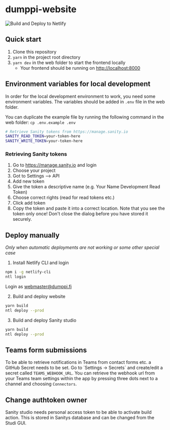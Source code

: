 # dumppi-website

![Build and Deploy to Netlify](https://github.com/Dumppiry/dumppi-website/workflows/Build%20and%20Deploy%20to%20Netlify/badge.svg)

## Quick start

1. Clone this repository
2. `yarn` in the project root directory
4. `yarn dev` in the web folder to start the frontend locally
   - Your frontend should be running on [http://localhost:8000](http://localhost:8000)

## Environment variables for local development

In order for the local development environment to work, you need some environment variables. The variables should be added in `.env` file in the web folder.

You can duplicate the example file by running the following command in the web folder: `cp .env.example .env`

```bash
# Retrieve Sanity tokens from https://manage.sanity.io
SANITY_READ_TOKEN=your-token-here
SANITY_WRITE_TOKEN=your-token-here
```

### Retrieving Sanity tokens

1. Go to <https://manage.sanity.io> and login
2. Choose your project
3. Got to Settings –> API
4. Add new token
5. Give the token a descriptive name (e.g. Your Name Development Read Token)
6. Choose correct rights (read for read tokens etc.)
7. Click add token
8. Copy the token and paste it into a correct location. Note that you see the token only once! Don't close the dialog before you have stored it securely.

## Deploy manually

_Only when automatic deployments are not working or some other special case_

1. Install Netlify CLI and login

```bash
npm i -g netlify-cli
ntl login
```

Login as webmaster@dumppi.fi

2. Build and deploy website

```bash
yarn build
ntl deploy --prod
```

3. Build and deploy Sanity studio

```bash
yarn build
ntl deploy --prod
```

## Teams form submissions

To be able to retrieve notifications in Teams from contact forms etc. a GitHub Secret needs to be set. Go to ´Settings -> Secrets´ and create/edit a secret called `TEAMS_WEBHOOK_URL`. You can retrieve the webhook url from your Teams team settings within the app by pressing three dots next to a channel and choosing `Connectors`.

## Change authtoken owner

Sanity studio needs personal access token to be able to activate build action. This is stored in Sanitys database and can be changed from the Studi GUI.